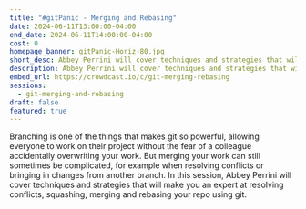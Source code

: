 ```yaml
---
title: "#gitPanic - Merging and Rebasing"
date: 2024-06-11T13:00:00-04:00
end_date: 2024-06-11T14:00:00-04:00
cost: 0
homepage_banner: gitPanic-Horiz-80.jpg
short_desc: Abbey Perrini will cover techniques and strategies that will make you an expert at resolving conflicts, squashing, merging and rebasing your repo using git.
description: Abbey Perrini will cover techniques and strategies that will make you an expert at resolving conflicts, squashing, merging and rebasing your repo using git.
embed_url: https://crowdcast.io/c/git-merging-rebasing
sessions:
  - git-merging-and-rebasing
draft: false
featured: true
---
```


Branching is one of the things that makes git so powerful, allowing everyone to work on their project without the fear of a colleague accidentally overwriting your work. But merging your work can still sometimes be complicated, for example when resolving conflicts or bringing in changes from another branch. In this session, Abbey Perrini will cover techniques and strategies that will make you an expert at resolving conflicts, squashing, merging and rebasing your repo using git.
